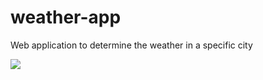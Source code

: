 # weather-app
Web application to determine the weather in a  specific city

<img src = 'weater-app-screenshot.png' />
